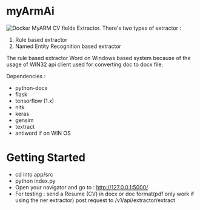 # myArmAi
![Docker](https://github.com/MyARMAI/cv_extractor/workflows/Docker/badge.svg?branch=master)
MyARM CV fields Extractor. There's two types of extractor :

1. Rule based extractor
2. Named Entity Recognition based extractor

The rule based extractor Word on Windows based system because of the usage of WIN32 api client
used for converting doc to docx file.

Dependencies :

- python-docx
- flask
- tensorflow (1.x)
- nltk
- keras
- gensim
- textract
- antiword if on WIN OS

# Getting Started

- cd into app/src
- python index.py
- Open your navigator and go to : http://127.0.0.1:5000/
- For testing : send a Resume (CV) in docx or doc format(pdf only work if using the ner extractor) post request to /v1/api/extractor/extract
